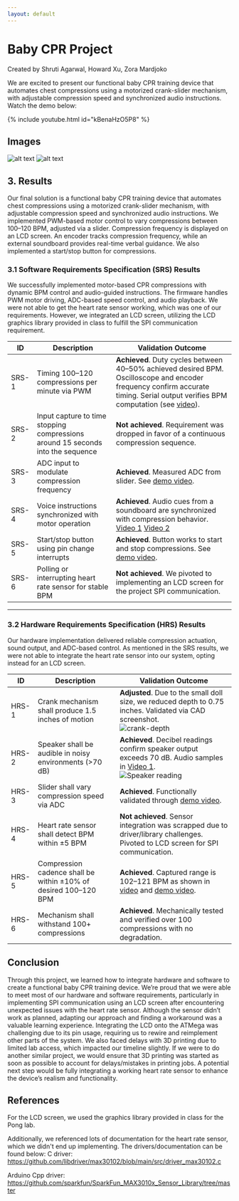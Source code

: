 ```yaml
---
layout: default
---
```


# Baby CPR Project
Created by Shruti Agarwal, Howard Xu, Zora Mardjoko

We are excited to present our functional baby CPR training device that automates chest compressions using a motorized crank-slider mechanism, with adjustable compression speed and synchronized audio instructions. 
Watch the demo below:

{% include youtube.html id="kBenaHzO5P8" %}

## Images
![alt text](IMG_8390.jpg)
![alt text](image.png)


## 3. Results

Our final solution is a functional baby CPR training device that automates chest compressions using a motorized crank-slider mechanism, with adjustable compression speed and synchronized audio instructions. We implemented PWM-based motor control to vary compressions between 100–120 BPM, adjusted via a slider. Compression frequency is displayed on an LCD screen. An encoder tracks compression frequency, while an external soundboard provides real-time verbal guidance. We also implemented a start/stop button for compressions.
### 3.1 Software Requirements Specification (SRS) Results

We successfully implemented motor-based CPR compressions with dynamic BPM control and audio-guided instructions. The firmware handles PWM motor driving, ADC-based speed control, and audio playback. We were not able to get the heart rate sensor working, which was one of our requirements. However, we integrated an LCD screen, utilizing the LCD graphics library provided in class to fulfill the SPI communication requirement.

| ID     | Description                                                                                                                                           | Validation Outcome                                                                                                                                                                                                 |
|--------|-------------------------------------------------------------------------------------------------------------------------------------------------------|--------------------------------------------------------------------------------------------------------------------------------------------------------------------------------------------------------------------|
| SRS-1  | Timing 100–120 compressions per minute via PWM                                                                                                       | **Achieved**. Duty cycles between 40–50% achieved desired BPM. Oscilloscope and encoder frequency confirm accurate timing. Serial output verifies BPM computation (see [video](https://drive.google.com/file/d/18KjJh7z2JQtU2WsWvnEp5noG2TvVmWYm/view)). |
| SRS-2  | Input capture to time stopping compressions around 15 seconds into the sequence                                                                      | **Not achieved**. Requirement was dropped in favor of a continuous compression sequence.                                                                                                                           |
| SRS-3  | ADC input to modulate compression frequency                                                                                                           | **Achieved**. Measured ADC from slider. See [demo video](https://youtube.com/shorts/kBenaHzO5P8).                                      |
| SRS-4  | Voice instructions synchronized with motor operation                                                                                                  | **Achieved**. Audio cues from a soundboard are synchronized with compression behavior. [Video 1](https://drive.google.com/file/d/1d2OzKgbDKBN98MRBmpH-0eDDmVQTMjfH/view) [Video 2](https://drive.google.com/file/d/1HsucxccEQHHMFxV_PzVdPIGKXBBRkYkZ/view) |
| SRS-5  | Start/stop button using pin change interrupts                                                                                                         | **Achieved**. Button works to start and stop compressions. See [demo video](https://youtube.com/shorts/kBenaHzO5P8).                                                                                                                                                     |
| SRS-6  | Polling or interrupting heart rate sensor for stable BPM                                                                                              | **Not achieved**. We pivoted to implementing an LCD screen for the project SPI communication.                                                                                                                        |

---

### 3.2 Hardware Requirements Specification (HRS) Results

Our hardware implementation delivered reliable compression actuation, sound output, and ADC-based control. As mentioned in the SRS results, we were not able to integrate the heart rate sensor into our system, opting instead for an LCD screen.

| ID     | Description                                                                                                                                      | Validation Outcome                                                                                                                                                                                                                      |
|--------|--------------------------------------------------------------------------------------------------------------------------------------------------|-----------------------------------------------------------------------------------------------------------------------------------------------------------------------------------------------------------------------------------------|
| HRS-1  | Crank mechanism shall produce 1.5 inches of motion                                                                                               | **Adjusted**. Due to the small doll size, we reduced depth to 0.75 inches. Validated via CAD screenshot. <br> ![crank-depth](https://github.com/user-attachments/assets/fd779a98-1159-4f63-96bc-62103fc9ed09)                          |
| HRS-2  | Speaker shall be audible in noisy environments (>70 dB)                                                                                         | **Achieved**. Decibel readings confirm speaker output exceeds 70 dB. Audio samples in [Video 1](https://drive.google.com/file/d/1d2OzKgbDKBN98MRBmpH-0eDDmVQTMjfH/view). <br> ![Speaker reading](https://github.com/user-attachments/assets/2311e280-9195-4949-bc87-fab6b7d8cf40)                                  |
| HRS-3  | Slider shall vary compression speed via ADC                                                                                                      | **Achieved**. Functionally validated through [demo video](https://youtube.com/shorts/kBenaHzO5P8).                                                                                                                                                                   |
| HRS-4  | Heart rate sensor shall detect BPM within ±5 BPM                                                                                                 | **Not achieved**. Sensor integration was scrapped due to driver/library challenges. Pivoted to LCD screen for SPI communication.                                                                                                                 |
| HRS-5  | Compression cadence shall be within ±10% of desired 100–120 BPM                                                                                  | **Achieved**. Captured range is 102–121 BPM as shown in [video](https://drive.google.com/file/d/18KjJh7z2JQtU2WsWvnEp5noG2TvVmWYm/view) and [demo video](https://youtube.com/shorts/kBenaHzO5P8).                                                                                                                                                       |
| HRS-6  | Mechanism shall withstand 100+ compressions                                                                                                       | **Achieved**. Mechanically tested and verified over 100 compressions with no degradation.                                                                                                                                               |


## Conclusion
Through this project, we learned how to integrate hardware and software to create a functional baby CPR training device. We’re proud that we were able to meet most of our hardware and software requirements, particularly in implementing SPI communication using an LCD screen after encountering unexpected issues with the heart rate sensor. Although the sensor didn’t work as planned, adapting our approach and finding a workaround was a valuable learning experience. Integrating the LCD onto the ATMega was challenging due to its pin usage, requiring us to rewire and reimplement other parts of the system. We also faced delays with 3D printing due to limited lab access, which impacted our timeline slightly. If we were to do another similar project, we would ensure that 3D printing was started as soon as possible to account for delays/mistakes in printing jobs. A potential next step would be fully integrating a working heart rate sensor to enhance the device’s realism and functionality.

## References
For the LCD screen, we used the graphics library provided in class for the Pong lab.

Additionally, we referenced lots of documentation for the heart rate sensor, which we didn't end up implementing. The drivers/documentation can be found below: 
C driver: https://github.com/libdriver/max30102/blob/main/src/driver_max30102.c

Arduino Cpp driver: https://github.com/sparkfun/SparkFun_MAX3010x_Sensor_Library/tree/master

